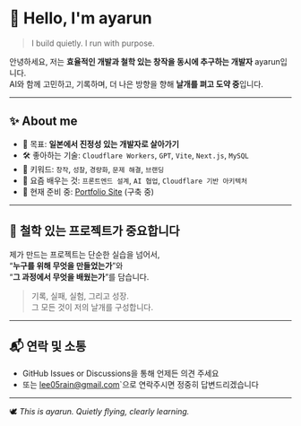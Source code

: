 # 👋 Hello, I'm ayarun

> I build quietly. I run with purpose.

안녕하세요, 저는 **효율적인 개발과 철학 있는 창작을 동시에 추구하는 개발자** ayarun입니다.  
AI와 함께 고민하고, 기록하며, 더 나은 방향을 향해 **날개를 펴고 도약 중**입니다.

---

## ✨ About me

- 🎯 목표: **일본에서 진정성 있는 개발자로 살아가기**
- 🛠️ 좋아하는 기술: `Cloudflare Workers`, `GPT`, `Vite`, `Next.js`, `MySQL`
- 📌 키워드: `창작`, `성찰`, `경량화`, `문제 해결`, `브랜딩`
- 🌱 요즘 배우는 것: `프론트엔드 설계`, `AI 협업`, `Cloudflare 기반 아키텍처`
- 🛫 현재 준비 중: [Portfolio Site](https://ayarun.pages.dev) (구축 중)

---

## 🧪 철학 있는 프로젝트가 중요합니다

제가 만드는 프로젝트는 단순한 실습을 넘어서,  
“**누구를 위해 무엇을 만들었는가**”와  
“**그 과정에서 무엇을 배웠는가**”를 담습니다.

> 기록, 실패, 실험, 그리고 성장.  
> 그 모든 것이 저의 날개를 구성합니다.

---

## 📬 연락 및 소통

- GitHub Issues or Discussions을 통해 언제든 의견 주세요
- 또는 lee05rain@gmail.com`으로 연락주시면 정중히 답변드리겠습니다

---

🕊️ *This is ayarun. Quietly flying, clearly learning.*
